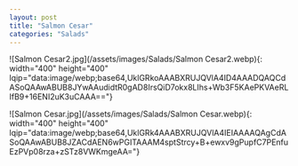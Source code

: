```yaml
---
layout: post
title: "Salmon Cesar"
categories: "Salads"
---
```

![Salmon Cesar2.jpg](/assets/images/Salads/Salmon Cesar2.webp){: width="400" height="400" lqip="data:image/webp;base64,UklGRkoAAABXRUJQVlA4ID4AAADQAQCdASoQAAwABUB8JYwAAudidtR0gAD8IrsQiD7okx8LIhs+Wb3F5KAePKVAeRLIfB9+16ENI2uK3uCAAA=="}

![Salmon Cesar.jpg](/assets/images/Salads/Salmon Cesar.webp){: width="400" height="400" lqip="data:image/webp;base64,UklGRk4AAABXRUJQVlA4IEIAAAAQAgCdASoQAAwABUB8JZACdAEN6wPGITAAAM4sptStrcy+B+ewxv9gPupfC7PEnfuEzPVp08rza+zSTz8VWKmgeAA="}

